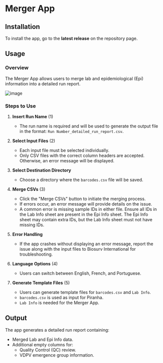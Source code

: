 # Merger App

## Installation
To install the app, go to the **latest release** on the repository page.

## Usage

### Overview
The Merger App allows users to merge lab and epidemiological (Epi) information into a detailed run report. 

![image](https://github.com/user-attachments/assets/b3c282b8-7530-49c0-a1e9-ac568493e5b9)

### Steps to Use
1. **Insert Run Name** (1)
   - The run name is required and will be used to generate the output file in the format: `Run Number_detailed_run_report.csv`.

2. **Select Input Files** (2)
   - Each input file must be selected individually.
   - Only CSV files with the correct column headers are accepted. Otherwise, an error message will be displayed.

3. **Select Destination Directory**
   - Choose a directory where the `barcodes.csv` file will be saved.

4. **Merge CSVs** (3)
   - Click the "Merge CSVs" button to initiate the merging process.
   - If errors occur, an error message will provide details on the issue.
   - A common error is missing sample IDs in either file. Ensure all IDs in the Lab Info sheet are present in the Epi Info sheet. The Epi Info sheet may contain extra IDs, but the Lab Info sheet must not have missing IDs.

5. **Error Handling**
   - If the app crashes without displaying an error message, report the issue along with the input files to Biosurv International for troubleshooting.

6. **Language Options** (4)
   - Users can switch between English, French, and Portuguese.

7. **Generate Template Files** (5)
   - Users can generate template files for `barcodes.csv` and `Lab Info`.
   - `barcodes.csv` is used as input for Piranha.
   - `Lab Info` is needed for the Merger App.

## Output
The app generates a detailed run report containing:
- Merged Lab and Epi Info data.
- Additional empty columns for:
  - Quality Control (QC) review.
  - VDPV emergence group information.


